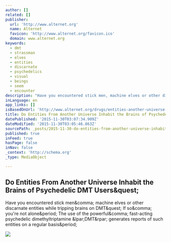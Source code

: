 ```yaml
---
author: []
related: []
publisher:
  url: 'http://www.alternet.org'
  name: Alternet
  favicon: 'http://www.alternet.org/favicon.ico'
  domain: www.alternet.org
keywords:
  - dmt
  - strassman
  - elves
  - entities
  - discarnate
  - psychedelics
  - visual
  - beings
  - seem
  - encounter
description: "Have you encountered stick men, machine elves or other discarnate entities while tripping brains on DMT? If so, you're not alone. The use of the powerful, fast-acting psychedelic dimethyltriptamine (DMT) generates reports of such entities on a regular basis."
inLanguage: en
app_links: []
isBasedOnUrl: 'http://www.alternet.org/drugs/entities-another-universe-inhabit-brains-dmt-users'
title: Do Entities From Another Universe Inhabit the Brains of Psychedelic DMT Users?
datePublished: '2015-11-30T03:07:34.909Z'
dateModified: '2015-11-30T03:05:46.863Z'
sourcePath: _posts/2015-11-30-do-entities-from-another-universe-inhabit-the-brains-of-psyc.md
published: true
inFeed: true
hasPage: false
inNav: false
_context: 'http://schema.org'
_type: MediaObject

---
```

<article style=""><h1>Do Entities From Another Universe Inhabit the Brains of Psychedelic DMT Users&amp;quest;</h1><p>Have you encountered stick men&amp;comma; machine elves or other discarnate entities while tripping brains on DMT&amp;quest; If so&amp;comma; you're not alone&amp;period; The use of the powerful&amp;comma; fast-acting psychedelic dimethyltriptamine &amp;lpar;DMT&amp;rpar; generates reports of such entities on a regular basis&amp;period;</p><img src="http://www.alternet.org/files/story_images/psychedelic.jpg" /></article>
